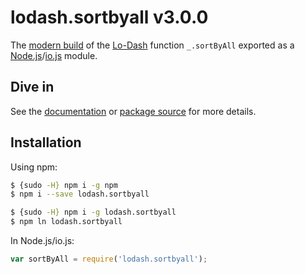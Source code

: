 # lodash.sortbyall v3.0.0

The [modern build](https://github.com/lodash/lodash/wiki/Build-Differences) of the [Lo-Dash](https://lodash.com/) function `_.sortByAll` exported as a [Node.js](http://nodejs.org/)/[io.js](https://iojs.org/) module.

## Dive in

See the [documentation](https://lodash.com/docs#sortByAll) or [package source](https://github.com/lodash/lodash/blob/3.0.0-npm-packages/lodash.sortbyall/index.js) for more details.

## Installation

Using npm:

```bash
$ {sudo -H} npm i -g npm
$ npm i --save lodash.sortbyall

$ {sudo -H} npm i -g lodash.sortbyall
$ npm ln lodash.sortbyall
```

In Node.js/io.js:

```js
var sortByAll = require('lodash.sortbyall');
```
